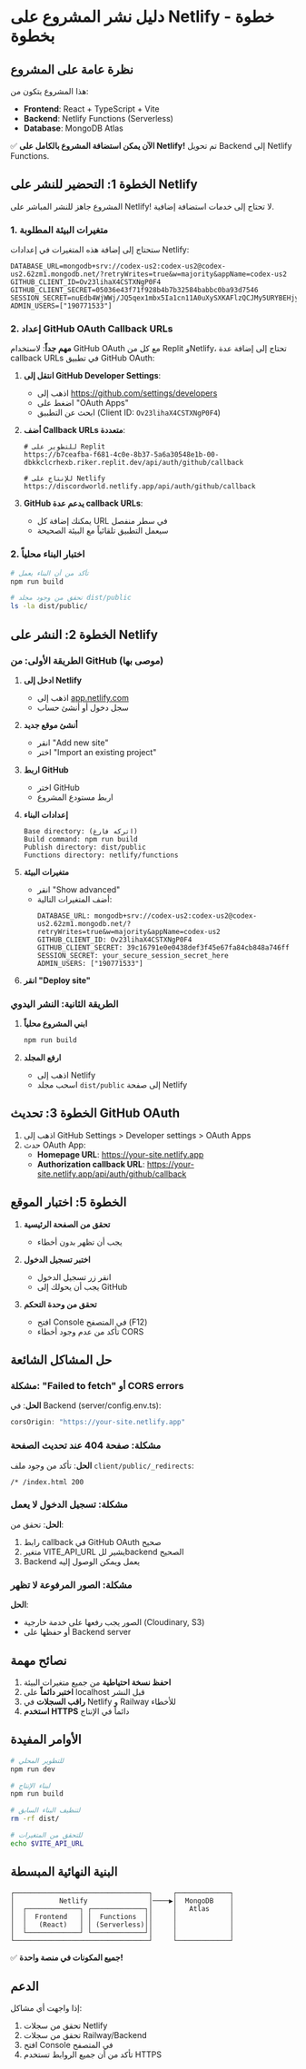 # دليل نشر المشروع على Netlify - خطوة بخطوة

## نظرة عامة على المشروع

هذا المشروع يتكون من:
- **Frontend**: React + TypeScript + Vite
- **Backend**: Netlify Functions (Serverless)
- **Database**: MongoDB Atlas

✅ **الآن يمكن استضافة المشروع بالكامل على Netlify!** تم تحويل Backend إلى Netlify Functions.

## الخطوة 1: التحضير للنشر على Netlify

المشروع جاهز للنشر المباشر على Netlify! لا تحتاج إلى خدمات استضافة إضافية.

### 1. متغيرات البيئة المطلوبة

ستحتاج إلى إضافة هذه المتغيرات في إعدادات Netlify:

```env
DATABASE_URL=mongodb+srv://codex-us2:codex-us2@codex-us2.62zm1.mongodb.net/?retryWrites=true&w=majority&appName=codex-us2
GITHUB_CLIENT_ID=Ov23lihaX4CSTXNgP0F4
GITHUB_CLIENT_SECRET=05036e43f71f928b4b7b32584babbc0ba93d7546
SESSION_SECRET=nuEdb4WjWWj/JQ5qex1mbx5Ia1cn11A0uXySXKAFlzQCJMy5URYBEHjy8uLGU4/vptQT6E+2gtlYjNevSbM06w==
ADMIN_USERS=["190771533"]
```

### 2. إعداد GitHub OAuth Callback URLs

**مهم جداً**: لاستخدام GitHub OAuth مع كل من Replit وNetlify، تحتاج إلى إضافة عدة callback URLs في تطبيق GitHub OAuth:

1. **انتقل إلى GitHub Developer Settings**:
   - اذهب إلى https://github.com/settings/developers
   - اضغط على "OAuth Apps"
   - ابحث عن التطبيق (Client ID: `Ov23lihaX4CSTXNgP0F4`)

2. **أضف Callback URLs متعددة**:
   ```
   # للتطوير على Replit
   https://b7ceafba-f681-4c0e-8b37-5a6a30548e1b-00-dbkkclcrhexb.riker.replit.dev/api/auth/github/callback
   
   # للإنتاج على Netlify
   https://discordworld.netlify.app/api/auth/github/callback
   ```

3. **GitHub يدعم عدة callback URLs**:
   - يمكنك إضافة كل URL في سطر منفصل
   - سيعمل التطبيق تلقائياً مع البيئة الصحيحة

### 2. اختبار البناء محلياً

```bash
# تأكد من أن البناء يعمل
npm run build

# تحقق من وجود مجلد dist/public
ls -la dist/public/
```

## الخطوة 2: النشر على Netlify

### الطريقة الأولى: من GitHub (موصى بها)

1. **ادخل إلى Netlify**
   - اذهب إلى [app.netlify.com](https://app.netlify.com)
   - سجل دخول أو أنشئ حساب

2. **أنشئ موقع جديد**
   - انقر "Add new site"
   - اختر "Import an existing project"

3. **اربط GitHub**
   - اختر GitHub
   - اربط مستودع المشروع

4. **إعدادات البناء**
   ```
   Base directory: (اتركه فارغ)
   Build command: npm run build
   Publish directory: dist/public
   Functions directory: netlify/functions
   ```

5. **متغيرات البيئة**
   - انقر "Show advanced"
   - أضف المتغيرات التالية:
     ```
     DATABASE_URL: mongodb+srv://codex-us2:codex-us2@codex-us2.62zm1.mongodb.net/?retryWrites=true&w=majority&appName=codex-us2
     GITHUB_CLIENT_ID: Ov23lihaX4CSTXNgP0F4
     GITHUB_CLIENT_SECRET: 39c16791e0e0438def3f45e67fa84cb848a746ff
     SESSION_SECRET: your_secure_session_secret_here
     ADMIN_USERS: ["190771533"]
     ```

6. **انقر "Deploy site"**

### الطريقة الثانية: النشر اليدوي

1. **ابني المشروع محلياً**
   ```bash
   npm run build
   ```

2. **ارفع المجلد**
   - اذهب إلى Netlify
   - اسحب مجلد `dist/public` إلى صفحة Netlify

## الخطوة 3: تحديث GitHub OAuth

1. اذهب إلى GitHub Settings > Developer settings > OAuth Apps
2. حدث OAuth App:
   - **Homepage URL**: https://your-site.netlify.app
   - **Authorization callback URL**: https://your-site.netlify.app/api/auth/github/callback

## الخطوة 5: اختبار الموقع

1. **تحقق من الصفحة الرئيسية**
   - يجب أن تظهر بدون أخطاء

2. **اختبر تسجيل الدخول**
   - انقر زر تسجيل الدخول
   - يجب أن يحولك إلى GitHub

3. **تحقق من وحدة التحكم**
   - افتح Console في المتصفح (F12)
   - تأكد من عدم وجود أخطاء CORS

## حل المشاكل الشائعة

### مشكلة: "Failed to fetch" أو CORS errors

**الحل**: في Backend (server/config.env.ts):
```javascript
corsOrigin: "https://your-site.netlify.app"
```

### مشكلة: صفحة 404 عند تحديث الصفحة

**الحل**: تأكد من وجود ملف `client/public/_redirects`:
```
/* /index.html 200
```

### مشكلة: تسجيل الدخول لا يعمل

**الحل**: تحقق من:
1. رابط callback في GitHub OAuth صحيح
2. متغير VITE_API_URL يشير للbackend الصحيح
3. Backend يعمل ويمكن الوصول إليه

### مشكلة: الصور المرفوعة لا تظهر

**الحل**: 
- الصور يجب رفعها على خدمة خارجية (Cloudinary, S3)
- أو حفظها على Backend server

## نصائح مهمة

1. **احفظ نسخة احتياطية** من جميع متغيرات البيئة
2. **اختبر دائماً** على localhost قبل النشر
3. **راقب السجلات** في Netlify و Railway للأخطاء
4. **استخدم HTTPS** دائماً في الإنتاج

## الأوامر المفيدة

```bash
# للتطوير المحلي
npm run dev

# لبناء الإنتاج
npm run build

# لتنظيف البناء السابق
rm -rf dist/

# للتحقق من المتغيرات
echo $VITE_API_URL
```

## البنية النهائية المبسطة

```
┌─────────────────────────────────┐     ┌─────────────┐
│           Netlify               │────▶│  MongoDB    │
│  ┌─────────────┐ ┌─────────────┐│     │   Atlas     │
│  │  Frontend   │ │  Functions  ││     │             │
│  │   (React)   │ │ (Serverless)││     │             │
│  └─────────────┘ └─────────────┘│     │             │
└─────────────────────────────────┘     └─────────────┘
```

✅ **جميع المكونات في منصة واحدة!**

## الدعم

إذا واجهت أي مشاكل:
1. تحقق من سجلات Netlify
2. تحقق من سجلات Railway/Backend
3. افتح Console في المتصفح
4. تأكد من أن جميع الروابط تستخدم HTTPS